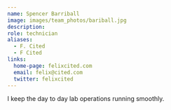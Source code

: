```yaml
---
name: Spencer Barriball
image: images/team_photos/bariball.jpg
description: 
role: technician
aliases:
  - F. Cited
  - F Cited
links:
  home-page: felixcited.com
  email: felix@cited.com
  twitter: felixcited
---
```


I keep the day to day lab operations running smoothly.
